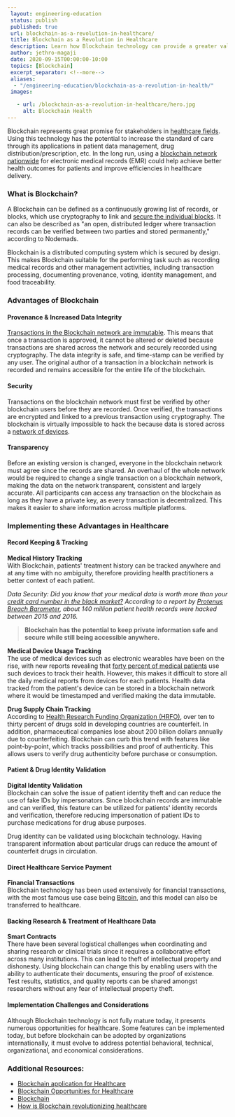 ```yaml
---
 layout: engineering-education
 status: publish
 published: true
 url: blockchain-as-a-revolution-in-healthcare/
 title: Blockchain as a Revolution in Healthcare
 description: Learn how Blockchain technology can provide a greater value of care and better health outcomes for patients and the healthcare industry as a whole.
 author: jethro-magaji
 date: 2020-09-15T00:00:00-10:00
 topics: [Blockchain]
 excerpt_separator: <!--more-->
 aliases:
  - "/engineering-education/blockchain-as-a-revolution-in-health/"
 images:

   - url: /blockchain-as-a-revolution-in-healthcare/hero.jpg
     alt: Blockchain Health
---
```


Blockchain represents great promise for stakeholders in [healthcare fields](https://nimbus-t.com/blockchain-opportunities-for-health-care-deloitte-us). Using this technology has the potential to increase the standard of care through its applications in patient data management, drug distribution/prescription, etc. In the long run, using a [blockchain network nationwide](https://www.parathon.com/understanding-blockchain-in-healthcare-and-how-it-is-beneficial-to-providers.html) for electronic medical records (EMR) could help achieve better health outcomes for patients and improve efficiencies in healthcare delivery.

### What is Blockchain?
A Blockchain can be defined as a continuously growing list of records, or blocks, which use cryptography to link and [secure the individual blocks](https://nodemads.net/service/blockchaineducation). It can also be described as "an open, distributed ledger where transaction records can be verified between two parties and stored permanently," according to Nodemads.

Blockchain is a distributed computing system which is secured by design. This makes Blockchain suitable for the performing task such as recording medical records and other management activities, including transaction processing, documenting provenance, voting, identity management, and food traceability.

### Advantages of Blockchain
#### Provenance & Increased Data Integrity
[Transactions in the Blockchain network are immutable](https://medium.com/pikciochain/how-is-blockchain-revolutionizing-healthcare-7f6d2a48e561). This means that once a transaction is approved, it cannot be altered or deleted because transactions are shared across the network and securely recorded using cryptography. The data integrity is safe, and time-stamp can be verified by any user. The original author of a transaction in a blockchain network is recorded and remains accessible for the entire life of the blockchain.

#### Security
Transactions on the blockchain network must first be verified by other blockchain users before they are recorded. Once verified, the transactions are encrypted and linked to a previous transaction using cryptography. The blockchain is virtually impossible to hack the because data is stored across a [network of devices](https://medium.com/pikciochain/how-is-blockchain-revolutionizing-healthcare-7f6d2a48e561).

#### Transparency
Before an existing version is changed, everyone in the blockchain network must agree since the records are shared. An overhaul of the whole network would be required to change a single transaction on a blockchain network, making the data on the network transparent, consistent and largely accurate. All participants can access any transaction on the blockchain as long as they have a private key, as every transaction is decentralized. This makes it easier to share information across multiple platforms.

### Implementing these Advantages in Healthcare
#### Record Keeping & Tracking
**Medical History Tracking**   
With Blockchain, patients' treatment history can be tracked anywhere and at any time with no ambiguity, therefore providing health practitioners a better context of each patient.

*Data Security: Did you know that your medical data is worth more than your [credit card number in the black market?](https://medium.com/pikciochain/how-is-blockchain-revolutionizing-healthcare-7f6d2a48e561) According to a report by [Protenus Breach Barometer](https://pages.protenus.com/breach-barometer-report-request), about 140 million patient health records were hacked between 2015 and 2016.*

>**Blockchain has the potential to keep private information safe and secure while still being accessible anywhere.**

**Medical Device Usage Tracking**   
The use of medical devices such as electronic wearables have been on the rise, with new reports revealing that [forty percent of medical patients](https://pages.protenus.com/breach-barometer-report-request) use such devices to track their health. However, this makes it difficult to store all the daily medical reports from devices for each patients. Health data tracked from the patient's device can be stored in a blockchain network where it would be timestamped and verified making the data immutable.

**Drug Supply Chain Tracking**   
According to [Health Research Funding Organization (HRFO)](https://medium.com/ict-market-research-reports/blockchain-technology-in-healthcare-market-e3f9831de63d), over ten to thirty percent of drugs sold in developing countries are counterfeit. In addition, pharmaceutical companies lose about 200 billion dollars annually due to counterfeiting. Blockchain can curb this trend with features like point-by-point, which tracks possibilities and proof of authenticity. This allows users to verify drug authenticity before purchase or consumption.

#### Patient & Drug Identity Validation
**Digital Identity Validation**   
Blockchain can solve the issue of patient identity theft and can reduce the use of fake IDs by impersonators. Since blockchain records are immutable and can verified, this feature can be utilized for patients' identity records and verification, therefore reducing impersonation of patient IDs to purchase medications for drug abuse purposes.

Drug identity can be validated using blockchain technology. Having transparent information about particular drugs can reduce the amount of counterfeit drugs in circulation.

#### Direct Healthcare Service Payment
**Financial Transactions**   
Blockchain technology has been used extensively for financial transactions, with the most famous use case being [Bitcoin](https://en.wikipedia.org/wiki/Bitcoin), and this model can also be transferred to healthcare.

#### Backing Research & Treatment of Healthcare Data
**Smart Contracts**   
There have been several logistical challenges when coordinating and sharing research or clinical trials since it requires a collaborative effort across many institutions. This can lead to theft of intellectual property and dishonesty. Using blockchain can change this by enabling users with the ability to authenticate their documents, ensuring the proof of existence. Test results, statistics, and quality reports can be shared amongst researchers without any fear of intellectual property theft.

#### Implementation Challenges and Considerations
Although Blockchain technology is not fully mature today, it presents numerous opportunities for healthcare. Some features can be implemented today, but before blockchain can be adopted by organizations internationally, it must evolve to address potential behavioral, technical, organizational, and economical considerations.

### Additional Resources:
- [Blockchain application for Healthcare](http://www.reply.com/en/content/healthcare)
- [Blockchain Opportunities for Healthcare](http://www2.deloitte.com/us/en/blockchainopportunitiesforhealthcare)
- [Blockchain](http://www.wikipedia.com/en/blockchain)
- [How is Blockchain revolutionizing healthcare](https://medium.com/pikciochain/how-is-blockchain-revolutionizing-healthcare-7f6d2a48e561)
